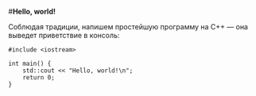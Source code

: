 #**Hello, world!**

Соблюдая традиции, напишем простейшую программу на C++ — она выведет приветствие в консоль:

```
#include <iostream>
 
int main() {
    std::cout << "Hello, world!\n";
    return 0;
}
```

